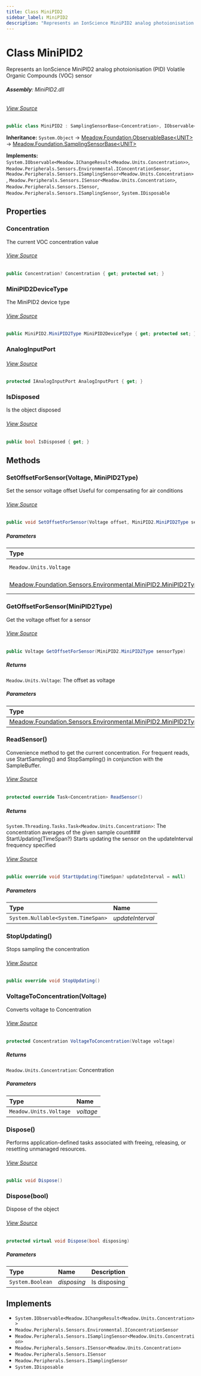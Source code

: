 ```yaml
---
title: Class MiniPID2
sidebar_label: MiniPID2
description: "Represents an IonScience MiniPID2 analog photoionisation (PID) Volatile Organic Compounds (VOC) sensor"
---
```

# Class MiniPID2
Represents an IonScience MiniPID2 analog photoionisation (PID) Volatile Organic Compounds (VOC) sensor

###### **Assembly**: MiniPID2.dll
###### [View Source](https://github.com/WildernessLabs/Meadow.Foundation.git/blob/develop/Source/Meadow.Foundation.Peripherals/Sensors.Environmental.MiniPID2/Driver/MiniPID2.Enums.cs#L3)
```csharp title="Declaration"
public class MiniPID2 : SamplingSensorBase<Concentration>, IObservable<IChangeResult<Concentration>>, IConcentrationSensor, ISamplingSensor<Concentration>, ISensor<Concentration>, ISensor, ISamplingSensor, IDisposable
```
**Inheritance:** `System.Object` -> [Meadow.Foundation.ObservableBase&lt;UNIT&gt;](../Meadow.Foundation/ObservableBase`UNIT`) -> [Meadow.Foundation.SamplingSensorBase&lt;UNIT&gt;](../Meadow.Foundation/SamplingSensorBase`UNIT`)

**Implements:**  
`System.IObservable<Meadow.IChangeResult<Meadow.Units.Concentration>>`, `Meadow.Peripherals.Sensors.Environmental.IConcentrationSensor`, `Meadow.Peripherals.Sensors.ISamplingSensor<Meadow.Units.Concentration>`, `Meadow.Peripherals.Sensors.ISensor<Meadow.Units.Concentration>`, `Meadow.Peripherals.Sensors.ISensor`, `Meadow.Peripherals.Sensors.ISamplingSensor`, `System.IDisposable`

## Properties
### Concentration
The current VOC concentration value
###### [View Source](https://github.com/WildernessLabs/Meadow.Foundation.git/blob/develop/Source/Meadow.Foundation.Peripherals/Sensors.Environmental.MiniPID2/Driver/MiniPID2.cs#L17)
```csharp title="Declaration"
public Concentration? Concentration { get; protected set; }
```
### MiniPID2DeviceType
The MiniPID2 device type
###### [View Source](https://github.com/WildernessLabs/Meadow.Foundation.git/blob/develop/Source/Meadow.Foundation.Peripherals/Sensors.Environmental.MiniPID2/Driver/MiniPID2.cs#L22)
```csharp title="Declaration"
public MiniPID2.MiniPID2Type MiniPID2DeviceType { get; protected set; }
```
### AnalogInputPort

###### [View Source](https://github.com/WildernessLabs/Meadow.Foundation.git/blob/develop/Source/Meadow.Foundation.Peripherals/Sensors.Environmental.MiniPID2/Driver/MiniPID2.cs#L27)
```csharp title="Declaration"
protected IAnalogInputPort AnalogInputPort { get; }
```
### IsDisposed
Is the object disposed
###### [View Source](https://github.com/WildernessLabs/Meadow.Foundation.git/blob/develop/Source/Meadow.Foundation.Peripherals/Sensors.Environmental.MiniPID2/Driver/MiniPID2.cs#L32)
```csharp title="Declaration"
public bool IsDisposed { get; }
```
## Methods
### SetOffsetForSensor(Voltage, MiniPID2Type)
Set the sensor voltage offset 
Useful for compensating for air conditions
###### [View Source](https://github.com/WildernessLabs/Meadow.Foundation.git/blob/develop/Source/Meadow.Foundation.Peripherals/Sensors.Environmental.MiniPID2/Driver/MiniPID2.cs#L78)
```csharp title="Declaration"
public void SetOffsetForSensor(Voltage offset, MiniPID2.MiniPID2Type sensorType)
```

##### Parameters

| Type | Name | Description |
|:--- |:--- |:--- |
| `Meadow.Units.Voltage` | *offset* | Offset voltage |
| [Meadow.Foundation.Sensors.Environmental.MiniPID2.MiniPID2Type](../Meadow.Foundation.Sensors.Environmental/MiniPID2.MiniPID2Type) | *sensorType* | The sensor to change |

### GetOffsetForSensor(MiniPID2Type)
Get the voltage offset for a sensor
###### [View Source](https://github.com/WildernessLabs/Meadow.Foundation.git/blob/develop/Source/Meadow.Foundation.Peripherals/Sensors.Environmental.MiniPID2/Driver/MiniPID2.cs#L88)
```csharp title="Declaration"
public Voltage GetOffsetForSensor(MiniPID2.MiniPID2Type sensorType)
```

##### Returns

`Meadow.Units.Voltage`: The offset as voltage
##### Parameters

| Type | Name | Description |
|:--- |:--- |:--- |
| [Meadow.Foundation.Sensors.Environmental.MiniPID2.MiniPID2Type](../Meadow.Foundation.Sensors.Environmental/MiniPID2.MiniPID2Type) | *sensorType* | The sensor |

### ReadSensor()
Convenience method to get the current concentration. For frequent reads, use
StartSampling() and StopSampling() in conjunction with the SampleBuffer.
###### [View Source](https://github.com/WildernessLabs/Meadow.Foundation.git/blob/develop/Source/Meadow.Foundation.Peripherals/Sensors.Environmental.MiniPID2/Driver/MiniPID2.cs#L135)
```csharp title="Declaration"
protected override Task<Concentration> ReadSensor()
```

##### Returns

`System.Threading.Tasks.Task<Meadow.Units.Concentration>`: The concentration averages of the given sample count### StartUpdating(TimeSpan?)
Starts updating the sensor on the updateInterval frequency specified
###### [View Source](https://github.com/WildernessLabs/Meadow.Foundation.git/blob/develop/Source/Meadow.Foundation.Peripherals/Sensors.Environmental.MiniPID2/Driver/MiniPID2.cs#L146)
```csharp title="Declaration"
public override void StartUpdating(TimeSpan? updateInterval = null)
```

##### Parameters

| Type | Name |
|:--- |:--- |
| `System.Nullable<System.TimeSpan>` | *updateInterval* |

### StopUpdating()
Stops sampling the concentration
###### [View Source](https://github.com/WildernessLabs/Meadow.Foundation.git/blob/develop/Source/Meadow.Foundation.Peripherals/Sensors.Environmental.MiniPID2/Driver/MiniPID2.cs#L159)
```csharp title="Declaration"
public override void StopUpdating()
```
### VoltageToConcentration(Voltage)
Converts voltage to Concentration
###### [View Source](https://github.com/WildernessLabs/Meadow.Foundation.git/blob/develop/Source/Meadow.Foundation.Peripherals/Sensors.Environmental.MiniPID2/Driver/MiniPID2.cs#L174)
```csharp title="Declaration"
protected Concentration VoltageToConcentration(Voltage voltage)
```

##### Returns

`Meadow.Units.Concentration`: Concentration
##### Parameters

| Type | Name |
|:--- |:--- |
| `Meadow.Units.Voltage` | *voltage* |

### Dispose()
Performs application-defined tasks associated with freeing, releasing, or resetting unmanaged resources.
###### [View Source](https://github.com/WildernessLabs/Meadow.Foundation.git/blob/develop/Source/Meadow.Foundation.Peripherals/Sensors.Environmental.MiniPID2/Driver/MiniPID2.cs#L214)
```csharp title="Declaration"
public void Dispose()
```
### Dispose(bool)
Dispose of the object
###### [View Source](https://github.com/WildernessLabs/Meadow.Foundation.git/blob/develop/Source/Meadow.Foundation.Peripherals/Sensors.Environmental.MiniPID2/Driver/MiniPID2.cs#L224)
```csharp title="Declaration"
protected virtual void Dispose(bool disposing)
```

##### Parameters

| Type | Name | Description |
|:--- |:--- |:--- |
| `System.Boolean` | *disposing* | Is disposing |


## Implements

* `System.IObservable<Meadow.IChangeResult<Meadow.Units.Concentration>>`
* `Meadow.Peripherals.Sensors.Environmental.IConcentrationSensor`
* `Meadow.Peripherals.Sensors.ISamplingSensor<Meadow.Units.Concentration>`
* `Meadow.Peripherals.Sensors.ISensor<Meadow.Units.Concentration>`
* `Meadow.Peripherals.Sensors.ISensor`
* `Meadow.Peripherals.Sensors.ISamplingSensor`
* `System.IDisposable`
